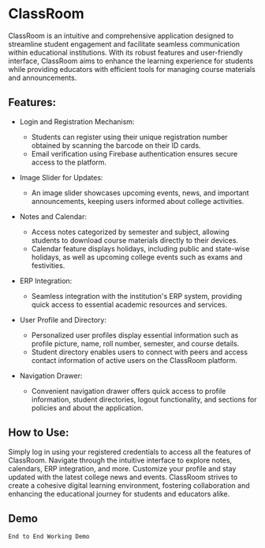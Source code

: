 
# ClassRoom

ClassRoom is an intuitive and comprehensive application designed to streamline student engagement and facilitate seamless communication within educational institutions. With its robust features and user-friendly interface, ClassRoom aims to enhance the learning experience for students while providing educators with efficient tools for managing course materials and announcements.

## Features:
- Login and Registration Mechanism:
  - Students can register using their unique registration number obtained by scanning the barcode on their ID cards.
  - Email verification using Firebase authentication ensures secure access to the platform.
- Image Slider for Updates:

  - An image slider showcases upcoming events, news, and important announcements, keeping users informed about college activities.
- Notes and Calendar:

  - Access notes categorized by semester and subject, allowing students to download course materials directly to their devices.
  - Calendar feature displays holidays, including public and state-wise holidays, as well as upcoming college events such as exams and festivities.
- ERP Integration:

  - Seamless integration with the institution's ERP system, providing quick access to essential academic resources and services.
- User Profile and Directory:

  - Personalized user profiles display essential information such as profile picture, name, roll number, semester, and course details.
  - Student directory enables users to connect with peers and access contact information of active users on the ClassRoom platform.
- Navigation Drawer:

  - Convenient navigation drawer offers quick access to profile information, student directories, logout functionality, and sections for policies and about the application.

## How to Use:
Simply log in using your registered credentials to access all the features of ClassRoom.
Navigate through the intuitive interface to explore notes, calendars, ERP integration, and more.
Customize your profile and stay updated with the latest college news and events.
ClassRoom strives to create a cohesive digital learning environment, fostering collaboration and enhancing the educational journey for students and educators alike.



## Demo

```
End to End Working Demo

```

